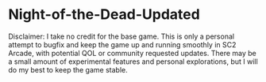 # Night-of-the-Dead-Updated

Disclaimer: I take no credit for the base game. This is only a personal attempt to bugfix and keep the game up and running smoothly in SC2 Arcade, with potential QOL or community requested updates. There may be a small amount of experimental features and personal explorations, but I will do my best to keep the game stable.
